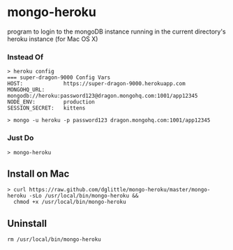 mongo-heroku
============

program to login to the mongoDB instance running in the current directory's heroku instance (for Mac OS X)

### Instead Of

```
> heroku config
=== super-dragon-9000 Config Vars
HOST:             https://super-dragon-9000.herokuapp.com
MONGOHQ_URL:      mongodb://heroku:password123@dragon.mongohq.com:1001/app12345
NODE_ENV:         production
SESSION_SECRET:   kittens

> mongo -u heroku -p password123 dragon.mongohq.com:1001/app12345
```

### Just Do

```
> mongo-heroku
```

## Install on Mac

```
> curl https://raw.github.com/dglittle/mongo-heroku/master/mongo-heroku -sLo /usr/local/bin/mongo-heroku &&
  chmod +x /usr/local/bin/mongo-heroku
```

## Uninstall

```
rm /usr/local/bin/mongo-heroku
```
